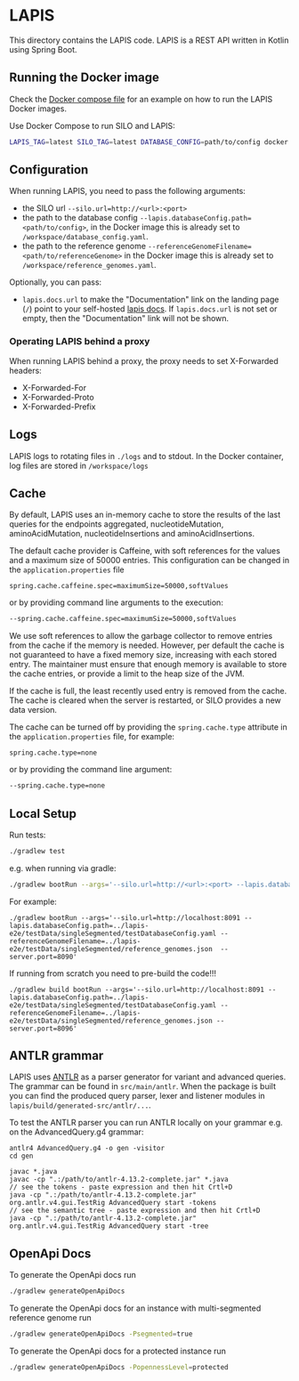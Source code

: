 # LAPIS

This directory contains the LAPIS code.
LAPIS is a REST API written in Kotlin using Spring Boot.

## Running the Docker image

Check the [Docker compose file](docker-compose.yml) for an example on how to run the LAPIS Docker images.

Use Docker Compose to run SILO and LAPIS:

```bash
LAPIS_TAG=latest SILO_TAG=latest DATABASE_CONFIG=path/to/config docker compose up
```

## Configuration

When running LAPIS, you need to pass the following arguments:

* the SILO url `--silo.url=http://<url>:<port>`
* the path to the database config `--lapis.databaseConfig.path=<path/to/config>`,
 in the Docker image this is already set to `/workspace/database_config.yaml`.
* the path to the reference genome `--referenceGenomeFilename=<path/to/referenceGenome>`
  in the Docker image this is already set to `/workspace/reference_genomes.yaml`.

Optionally, you can pass:
* `lapis.docs.url` to make the "Documentation" link on the landing page (`/`) point to your self-hosted [lapis docs](../lapis-docs/README.md).
  If `lapis.docs.url` is not set or empty, then the "Documentation" link will not be shown.

### Operating LAPIS behind a proxy

When running LAPIS behind a proxy, the proxy needs to set X-Forwarded headers:

* X-Forwarded-For
* X-Forwarded-Proto
* X-Forwarded-Prefix

## Logs

LAPIS logs to rotating files in `./logs` and to stdout.
In the Docker container, log files are stored in `/workspace/logs`

## Cache

By default, LAPIS uses an in-memory cache to store the results of the last queries for the endpoints
aggregated, nucleotideMutation, aminoAcidMutation, nucleotideInsertions and aminoAcidInsertions.

The default cache provider is Caffeine, with soft references for the values and a maximum size of 50000 entries.
This configuration can be changed in the `application.properties` file
```
spring.cache.caffeine.spec=maximumSize=50000,softValues
```
or by providing command line arguments to the execution:
```bash
--spring.cache.caffeine.spec=maximumSize=50000,softValues
```

We use soft references to allow the garbage collector to remove entries from the cache if the memory is needed.
However, per default the cache is not guaranteed to have a fixed memory size, increasing with each stored entry. 
The maintainer must ensure that enough memory is available to store the cache entries, or provide a limit to the 
heap size of the JVM.

If the cache is full, the least recently used entry is removed from the cache.
The cache is cleared when the server is restarted, or SILO provides a new data version.

The cache can be turned off by providing the `spring.cache.type` attribute in the 
`application.properties` file, for example: 
```
spring.cache.type=none
```
or by providing the command line argument:
```bash
--spring.cache.type=none
```

## Local Setup

Run tests:

```bash
./gradlew test
```

e.g. when running via gradle:

```bash
./gradlew bootRun --args='--silo.url=http://<url>:<port> --lapis.databaseConfig.path=<path/to/config> --referenceGenomeFilename=<path/to/referenceGenome>'
```
For example:
```
./gradlew bootRun --args='--silo.url=http://localhost:8091 --lapis.databaseConfig.path=../lapis-e2e/testData/singleSegmented/testDatabaseConfig.yaml --referenceGenomeFilename=../lapis-e2e/testData/singleSegmented/reference_genomes.json  --server.port=8090'
```

If running from scratch you need to pre-build the code!!!
```
./gradlew build bootRun --args='--silo.url=http://localhost:8091 --lapis.databaseConfig.path=../lapis-e2e/testData/singleSegmented/testDatabaseConfig.yaml --referenceGenomeFilename=../lapis-e2e/testData/singleSegmented/reference_genomes.json --server.port=8096'
```

## ANTLR grammar


LAPIS uses [ANTLR](https://www.antlr.org/) as a parser generator for variant and advanced queries. The grammar can be found in `src/main/antlr`. When the package is built you can find the produced query parser, lexer and listener modules in `lapis/build/generated-src/antlr/...`.

To test the ANTLR parser you can run ANTLR locally on your grammar e.g. on the AdvancedQuery.g4 grammar:

```
antlr4 AdvancedQuery.g4 -o gen -visitor 
cd gen    

javac *.java
javac -cp ".:/path/to/antlr-4.13.2-complete.jar" *.java
// see the tokens - paste expression and then hit Crtl+D
java -cp ".:/path/to/antlr-4.13.2-complete.jar" org.antlr.v4.gui.TestRig AdvancedQuery start -tokens
// see the semantic tree - paste expression and then hit Crtl+D
java -cp ".:/path/to/antlr-4.13.2-complete.jar" org.antlr.v4.gui.TestRig AdvancedQuery start -tree
```

## OpenApi Docs

To generate the OpenApi docs run
```bash
./gradlew generateOpenApiDocs
```

To generate the OpenApi docs for an instance with multi-segmented reference genome run
```bash
./gradlew generateOpenApiDocs -Psegmented=true
```

To generate the OpenApi docs for a protected instance run
```bash
./gradlew generateOpenApiDocs -PopennessLevel=protected
```

